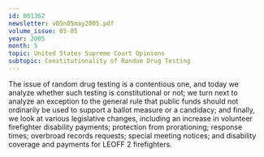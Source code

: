 ```yaml
---
id: 001362
newsletter: v05n05may2005.pdf
volume_issue: 05-05
year: 2005
month: 5
topic: United States Supreme Court Opinions
subtopic: Constitutionality of Random Drug Testing
---
```


The issue of random drug testing is a contentious one, and today we analyze whether such testing is constitutional or not; we turn next to analyze an exception to the general rule that public funds
should not ordinarily be used to support a ballot measure or a candidacy; and finally, we look at various legislative changes, including an increase in volunteer firefighter disability payments; protection from prorationing; response times; overbroad records requests; special meeting notices; and disability coverage and payments for LEOFF 2 firefighters.